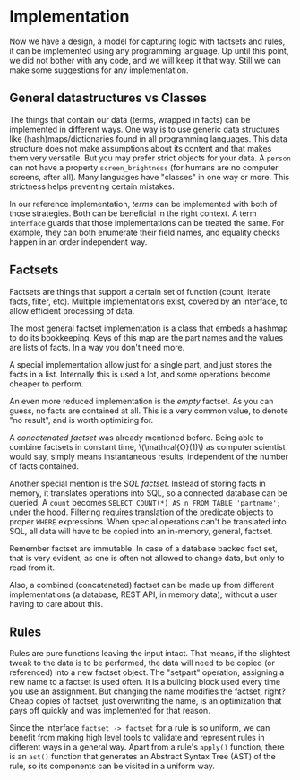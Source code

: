 # Implementation

Now we have a design, a model for capturing logic with factsets and rules, it can be implemented using any programming language. Up until this point, we did not bother with any code, and we will keep it that way. Still we can make some suggestions for any implementation. 

## General datastructures vs Classes

The things that contain our data (terms, wrapped in facts) can be implemented in different ways. One way is to use generic data structures like (hash)maps/dictionaries found in all programming languages. This data structure does not make assumptions about its content and that makes them very versatile. But you may prefer strict objects for your data. A `person` can not have a property `screen_brightness` (for humans are no computer screens, after all). Many languages have "classes" in one way or more. This strictness helps preventing certain mistakes. 

In our reference implementation, *terms* can be implemented with both of those strategies. Both can be beneficial in the right context. A term `interface` guards that those implementations can be treated the same. For example, they can both enumerate their field names, and equality checks happen in an order independent way. 

## Factsets

Factsets are things that support a certain set of function (count, iterate facts, filter, etc). Multiple implementations exist, covered by an interface, to allow efficient processing of data.

The most general factset implementation is a class that embeds a hashmap to do its bookkeeping. Keys of this map are the part names and the values are lists of facts. In a way you don't need more. 

A special implementation allow just for a single part, and just stores the facts in a list. Internally this is used a lot, and some operations become cheaper to perform. 

An even more reduced implementation is the *empty* factset. As you can guess, no facts are contained at all. This is a very common value, to denote "no result", and is worth optimizing for.

A *concatenated factset* was already mentioned before. Being able to combine factsets in constant time, \\(\mathcal{O}(1)\\) as computer scientist would say, simply means instantaneous results, independent of the number of facts contained.

Another special mention is the *SQL factset*. Instead of storing facts in memory, it translates operations into SQL, so a connected database can be queried. A `count` becomes `SELECT COUNT(*) AS n FROM TABLE 'partname';` under the hood. Filtering requires translation of the predicate objects to proper `WHERE` expressions. When special operations can't be translated into SQL, all data will have to be copied into an in-memory, general, factset. 

Remember factset are immutable. In case of a database backed fact set, that is very evident, as one is often not allowed to change data, but only to read from it. 

Also, a combined (concatenated) factset can be made up from different implementations (a database, REST API, in memory data), without a user having to care about this. 

## Rules

Rules are pure functions leaving the input intact. That means, if the slightest tweak to the data is to be performed, the data will need to be copied (or referenced) into a new factset object. The "setpart" operation, assigning a new name to a factset is used often. It is a building block used every time you use an assignment. But changing the name modifies the factset, right? Cheap copies of factset, just overwriting the name, is an optimization that pays off quickly and was implemented for that reason. 

Since the interface `factset -> factset` for a rule is so uniform, we can benefit from making high level tools to validate and represent rules in different ways in a general way. Apart from a rule's `apply()` function, there is an `ast()` function that generates an Abstract Syntax Tree (AST) of the rule, so its components can be visited in a uniform way. 


